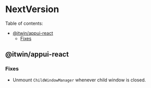 # NextVersion <!-- omit from toc -->

Table of contents:

- [@itwin/appui-react](#itwinappui-react)
  - [Fixes](#fixes)

## @itwin/appui-react

### Fixes

- Unmount `ChildWindowManager` whenever child window is closed.
